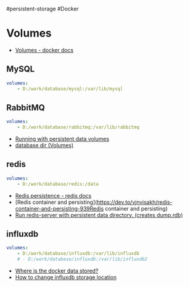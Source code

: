 #persistent-storage #Docker
# Volumes

- [Volumes - docker docs](https://docs.docker.com/storage/volumes/)

## MySQL

```yml
volumes:
	- D:/work/database/mysql:/var/lib/mysql
```

## RabbitMQ

```yml
volumes:
	- D:/work/database/rabbitmq:/var/lib/rabbitmq
```

- [Running with persistent data volumes](https://github.com/GoogleCloudPlatform/rabbitmq-docker/blob/master/README.md#running-with-persistent-data-volumes-1)
- [database dir (Volumes)](https://github.com/GoogleCloudPlatform/rabbitmq-docker/blob/master/README.md#volumes)

## redis

```yml
volumes:
	- D:/work/database/redis:/data
```

- [Redis persistence - redis docs](https://redis.io/docs/management/persistence/)
- [Redis container and persisting](https://dev.to/vjnvisakh/redis-container-and-persisting-939Redis container and persisting)
- [Run redis-server with persistent data directory. (creates dump.rdb)](https://github.com/dockerfile/redis#run-redis-server-with-persistent-data-directory-creates-dumprdb)

## influxdb

```yml
volumes:
	- D:/work/database/influxdb:/var/lib/influxdb
	# - D:/work/database/influxdb:/var/lib/influxdb2
```

- [Where is the docker data stored?](https://community.influxdata.com/t/where-is-the-docker-data-stored/10108)
- [How to change influxdb storage location](https://stackoverflow.com/questions/42799525/how-to-change-influxdb-storage-location)